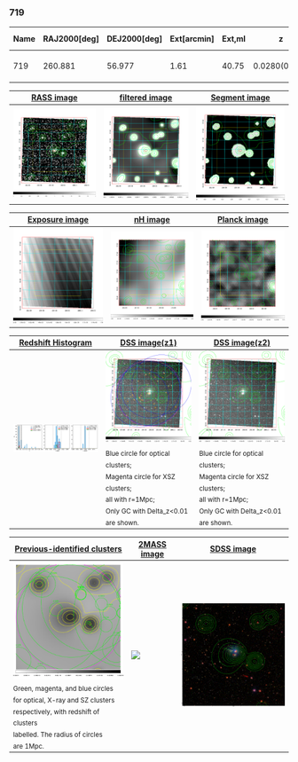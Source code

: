 <div STYLE="page-break-after: always;"></div>

### 719

|Name|RAJ2000[deg]|DEJ2000[deg] |Ext[arcmin]| Ext,ml | z | z_src| C|GC(XSZ,Delta_z<0.01)| GC(OPT,Delta_z<0.01)|GC| R_sig[arcmin] | R500[arcmin] | R500[Mpc]| CRsig[c/s] | CR500[c/s] |L500[1E44 erg/s]|F500[1E-12 erg/s/cm^2]| M500[1E14 Msun]|Tx[keV]|Cnt_sig|Beta|Rc[arcmin]|Comment|Alias|
|---|---|---|---|---|---|------|---|--------|---------|----------|---|---|---|---|---|---|---|---|---|---|---|---|---|---|
|719| 260.881| 56.977| 1.61| 40.75| 0.0280(0.005)| z1, z_xsz| B| MCXC| N| C, MCXC, N, W| 19.269| 14.157| 0.477| 0.135(0.031)| 0.129(0.029)| 0.032(0.005)| 1.768(0.295)| 0.32(0.03)| 1.06(0.06)| 225.1| 0.657(-0.053+0.070)| 2.982(-0.575+0.684)| -| k140|

|[RASS image](../image/719/719_img.pdf)|[filtered image](../image/719/719_fil.pdf)|[Segment image](../image/719/719_seg.pdf)|
|-------------------|--------------------|-------------------|
| <img src="../image/719/719_img.png" width="300">  | <img src="../image/719/719_fil.png" width="300">   | <img src="../image/719/719_seg.png" width="300">  |

|[Exposure image](../image/719/719_mex.pdf)| [nH image](../image/719/719_nh.pdf)| [Planck image](../image/719/719_p.pdf)|
|-------------------|--------------------|-------------------|
|<img src="../image/719/719_mex.png" width="300">   | <img src="../image/719/719_nh.png" width="300">    | <img src="../image/719/719_p.png" width="300"> |

|[Redshift Histogram](../image/719/719_zg.pdf) | [DSS image(z1)](../image/719/719_dss_z1.pdf)      |  [DSS image(z2)](../image/719/719_dss_z2.pdf)    |
|-------------------|--------------------|-------------------|
|<img src="../image/719/719_zg.png" width="300"> |<img src="../image/719/719_dss_z1.png" width="300"> <sub><br>Blue circle for optical clusters; <br>Magenta circle for XSZ clusters; <br>all with r=1Mpc; <br>Only GC with Delta_z<0.01 are shown. </sub>| <img src="../image/719/719_dss_z2.png" width="300"><sub><br>Blue circle for optical clusters; <br>Magenta circle for XSZ clusters; <br>all with r=1Mpc; <br>Only GC with Delta_z<0.01 are shown. </sub> |

|[Previous-identified clusters](../image/719/719_gc.pdf) | [2MASS image](../image/719/719_2mass.pdf)      |[SDSS image](../image/719/719_sdss.pdf)   |
|-------------------|-------------------|-------------------|
|<img src=../image/719/719_gc.png width="300"> <br><sub>Green, magenta, and blue circles <br>for optical, X-ray and SZ clusters <br>respectively, with redshift of clusters <br>labelled. The radius of circles <br>are 1Mpc.</sub>|<img src="../image/719/719_2mass.png" width="300">  | <img src="../image/719/719_sdss.png" width="300">  |




